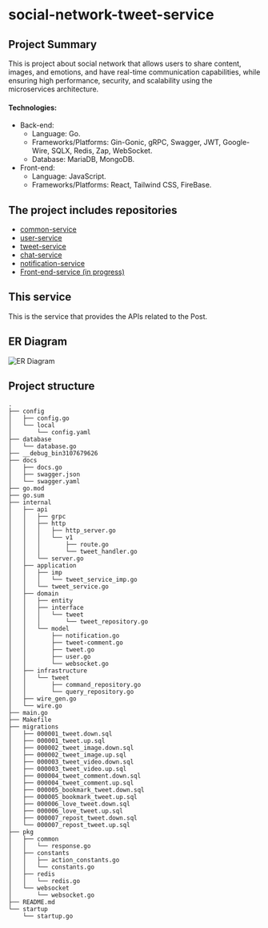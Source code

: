 # social-network-tweet-service
## Project Summary
This is project about social network that allows users to share content, images, and emotions, and have real-time communication capabilities, while ensuring high performance, security, and scalability using the microservices architecture.

#### Technologies:
- Back-end:
  - Language: Go.
  - Frameworks/Platforms: Gin-Gonic, gRPC, Swagger, JWT, Google-Wire, SQLX, Redis, Zap, WebSocket.
  - Database: MariaDB, MongoDB.
- Front-end:
  - Language: JavaScript.
  - Frameworks/Platforms: React, Tailwind CSS, FireBase.

## The project includes repositories
- [common-service](https://github.com/nhutHao02/social-network-common-service)
- [user-service](https://github.com/nhutHao02/social-network-user-service)
- [tweet-service](https://github.com/nhutHao02/social-network-tweet-service)
- [chat-service](https://github.com/nhutHao02/social-network-chat-service)
- [notification-service](https://github.com/nhutHao02/social-network-notification-service)
- [Front-end-service (in progress)](https://github.com/nhutHao02/)

## This service
This is the service that provides the APIs related to the Post.

## ER Diagram
![ER Diagram](https://github.com/user-attachments/assets/c1b994a5-5592-4e37-9f03-af0822ce453f)

## Project structure
```
.
├── config
│   ├── config.go
│   └── local
│       └── config.yaml
├── database
│   └── database.go
├── __debug_bin3107679626
├── docs
│   ├── docs.go
│   ├── swagger.json
│   └── swagger.yaml
├── go.mod
├── go.sum
├── internal
│   ├── api
│   │   ├── grpc
│   │   ├── http
│   │   │   ├── http_server.go
│   │   │   └── v1
│   │   │       ├── route.go
│   │   │       └── tweet_handler.go
│   │   └── server.go
│   ├── application
│   │   ├── imp
│   │   │   └── tweet_service_imp.go
│   │   └── tweet_service.go
│   ├── domain
│   │   ├── entity
│   │   ├── interface
│   │   │   └── tweet
│   │   │       └── tweet_repository.go
│   │   └── model
│   │       ├── notification.go
│   │       ├── tweet-comment.go
│   │       ├── tweet.go
│   │       ├── user.go
│   │       └── websocket.go
│   ├── infrastructure
│   │   └── tweet
│   │       ├── command_repository.go
│   │       └── query_repository.go
│   ├── wire_gen.go
│   └── wire.go
├── main.go
├── Makefile
├── migrations
│   ├── 000001_tweet.down.sql
│   ├── 000001_tweet.up.sql
│   ├── 000002_tweet_image.down.sql
│   ├── 000002_tweet_image.up.sql
│   ├── 000003_tweet_video.down.sql
│   ├── 000003_tweet_video.up.sql
│   ├── 000004_tweet_comment.down.sql
│   ├── 000004_tweet_comment.up.sql
│   ├── 000005_bookmark_tweet.down.sql
│   ├── 000005_bookmark_tweet.up.sql
│   ├── 000006_love_tweet.down.sql
│   ├── 000006_love_tweet.up.sql
│   ├── 000007_repost_tweet.down.sql
│   └── 000007_repost_tweet.up.sql
├── pkg
│   ├── common
│   │   └── response.go
│   ├── constants
│   │   ├── action_constants.go
│   │   └── constants.go
│   ├── redis
│   │   └── redis.go
│   └── websocket
│       └── websocket.go
├── README.md
└── startup
    └── startup.go
```